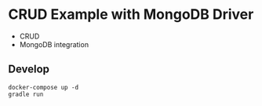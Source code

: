 # CRUD Example with MongoDB Driver

- CRUD
- MongoDB integration

## Develop

```
docker-compose up -d
gradle run
```